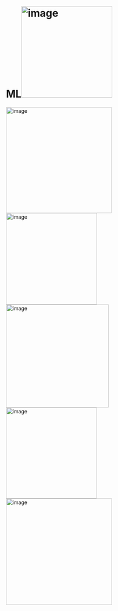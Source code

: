 # ML<img width="250" alt="image" src="https://github.com/JiHyeok47/ML/assets/101302649/4f233cb9-420e-4914-ab8a-720ff7006809">
<img width="290" alt="image" src="https://github.com/JiHyeok47/ML/assets/101302649/15e25ed7-dd25-4da8-90ae-744c428a52f6">
<img width="250" alt="image" src="https://github.com/JiHyeok47/ML/assets/101302649/7b7c90b0-6b70-4e55-8d3a-3427e3a9a4e6">
<img width="282" alt="image" src="https://github.com/JiHyeok47/ML/assets/101302649/ba50febd-4c7a-4edf-9b9c-29e0f00bd709">
<img width="249" alt="image" src="https://github.com/JiHyeok47/ML/assets/101302649/2d35aba1-15f9-4621-8a3e-eb082f0e9e41">
<img width="291" alt="image" src="https://github.com/JiHyeok47/ML/assets/101302649/2cbe7f6b-83b0-4881-acc6-b3a3600fb8d2">
